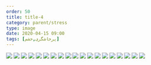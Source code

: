 ```yaml
---
order: 50
title: title-4
category: parent/stress
type: image
date: 2020-04-15 09:00
tags: [پرخاشگری,خشم]
---
```


![](../../static/images/parental-aggression-1.webp)
![](../../static/images/parental-aggression-2.webp)
![](../../static/images/parental-aggression-3.webp)
![](../../static/images/parental-aggression-4.webp)
![](../../static/images/parental-aggression-5.webp)
![](../../static/images/parental-aggression-6.webp)
![](../../static/images/parental-aggression-7.webp)
![](../../static/images/parental-aggression-8.webp)
![](../../static/images/parental-aggression-9.webp)
![](../../static/images/parental-aggression-10.webp)
![](../../static/images/parental-aggression-11.webp)
![](../../static/images/parental-aggression-12.webp)
![](../../static/images/parental-aggression-13.webp)
![](../../static/images/parental-aggression-14.webp)
![](../../static/images/parental-aggression-15.webp)
![](../../static/images/parental-aggression-16.webp)
![](../../static/images/parental-aggression-17.webp)
![](../../static/images/parental-aggression-18.webp)
![](../../static/images/parental-aggression-19.webp)